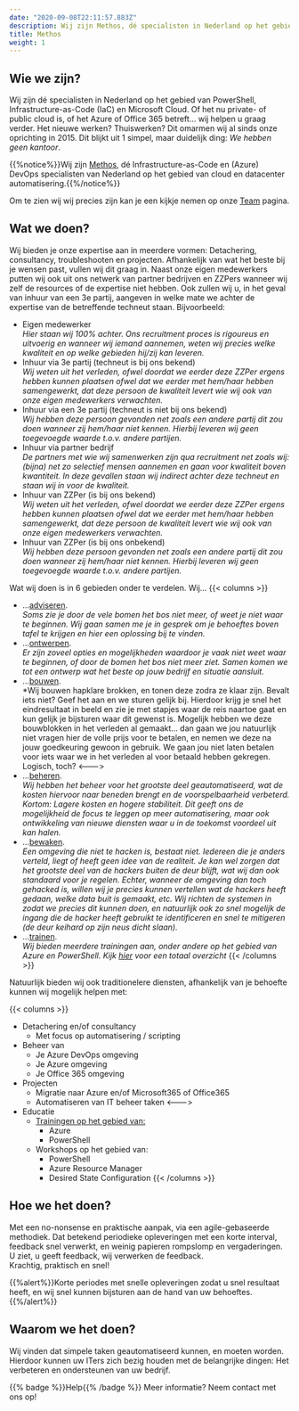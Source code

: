 ```yaml
---
date: "2020-09-08T22:11:57.883Z"
description: Wij zijn Methos, dé specialisten in Nederland op het gebied van PowerShell, Infrastructure-as-Code (IaC) en Microsoft Cloud
title: Methos
weight: 1
---
```


## Wie we zijn?
Wij zijn dé specialisten in Nederland op het gebied van PowerShell, Infrastructure-as-Code (IaC) en Microsoft Cloud. Of het nu private- of public cloud is, of het Azure of Office 365 betreft... wij helpen u graag verder.
Het nieuwe werken? Thuiswerken? Dit omarmen wij al sinds onze oprichting in 2015. Dit blijkt uit 1 simpel, maar duidelijk ding: *We hebben geen kantoor*.

{{%notice%}}Wij zijn [Methos](https://www.methos.nl), dé Infrastructure-as-Code en (Azure) DevOps specialisten van Nederland op het gebied van cloud en datacenter automatisering.{{%/notice%}}

Om te zien wij wij precies zijn kan je een kijkje nemen op onze [Team](../methos/team/) pagina.

## Wat we doen?

Wij bieden je onze expertise aan in meerdere vormen: Detachering, consultancy, troubleshooten en projecten. Afhankelijk van wat het beste bij je wensen past, vullen wij dit graag in. Naast onze eigen medewerkers putten wij ook uit ons netwerk van partner bedrijven en ZZPers wanneer wij zelf de resources of de expertise niet hebben. Ook zullen wij u, in het geval van inhuur van een 3e partij, aangeven in welke mate we achter de expertise van de betreffende techneut staan. Bijvoorbeeld:
* Eigen medewerker
<br>*Hier staan wij 100% achter. Ons recruitment proces is rigoureus en uitvoerig en wanneer wij iemand aannemen, weten wij precies welke kwaliteit en op welke gebieden hij/zij kan leveren.*
* Inhuur via 3e partij (techneut is bij ons bekend)
<br>*Wij weten uit het verleden, ofwel doordat we eerder deze ZZPer ergens hebben kunnen plaatsen ofwel dat we eerder met hem/haar hebben samengewerkt, dat deze persoon de kwaliteit levert wie wij ook van onze eigen medewerkers verwachten.*
* Inhuur via een 3e partij (techneut is niet bij ons bekend)
<br>*Wij hebben deze persoon gevonden net zoals een andere partij dit zou doen wanneer zij hem/haar niet kennen. Hierbij leveren wij geen toegevoegde waarde t.o.v. andere partijen.*
* Inhuur via partner bedrijf
<br>*De partners met wie wij samenwerken zijn qua recruitment net zoals wij: (bijna) net zo selectief mensen aannemen en gaan voor kwaliteit boven kwantiteit. In deze gevallen staan wij indirect achter deze techneut en staan wij in voor de kwaliteit.*
* Inhuur van ZZPer (is bij ons bekend)
<br>*Wij weten uit het verleden, ofwel doordat we eerder deze ZZPer ergens hebben kunnen plaatsen ofwel dat we eerder met hem/haar hebben samengewerkt, dat deze persoon de kwaliteit levert wie wij ook van onze eigen medewerkers verwachten.*
* Inhuur van ZZPer (is bij ons onbekend)
<br>*Wij hebben deze persoon gevonden net zoals een andere partij dit zou doen wanneer zij hem/haar niet kennen. Hierbij leveren wij geen toegevoegde waarde t.o.v. andere partijen.*

Wat wij doen is in 6 gebieden onder te verdelen. Wij...
 {{< columns >}}
* ...<u>adviseren</u>.
<br>*Soms zie je door de vele bomen het bos niet meer, of weet je niet waar te beginnen. Wij gaan samen me je in gesprek om je behoeftes boven tafel te krijgen en hier een oplossing bij te vinden.*
* ...<u>ontwerpen</u>.
<br>*Er zijn zoveel opties en mogelijkheden waardoor je vaak niet weet waar te beginnen, of door de bomen het bos niet meer ziet. Samen komen we tot een ontwerp wat het beste op jouw bedrijf en situatie aansluit.*
* ...<u>bouwen</u>.
</br>*Wij bouwen hapklare brokken, en tonen deze zodra ze klaar zijn. Bevalt iets niet? Geef het aan en we sturen gelijk bij. Hierdoor krijg je snel het eindresultaat in beeld en zie je met stapjes waar de reis naartoe gaat en kun gelijk je bijsturen waar dit gewenst is. Mogelijk hebben we deze bouwblokken in het verleden al gemaakt... dan gaan we jou natuurlijk niet vragen hier de volle prijs voor te betalen, en nemen we deze na jouw goedkeuring gewoon in gebruik. We gaan jou niet laten betalen voor iets waar we in het verleden al voor betaald hebben gekregen. Logisch, toch?
<--->
* ...<u>beheren</u>.
</br>*Wij hebben het beheer voor het grootste deel geautomatiseerd, wat de kosten hiervoor naar beneden brengt en de voorspelbaarheid verbeterd. Kortom: Lagere kosten en hogere stabiliteit. Dit geeft ons de mogelijkheid de focus te leggen op meer automatisering, maar ook ontwikkeling van nieuwe diensten waar u in de toekomst voordeel uit kan halen.*
* ...<u>bewaken</u>.
</br>*Een omgeving die niet te hacken is, bestaat niet. Iedereen die je anders verteld, liegt of heeft geen idee van de realiteit. Je kan wel zorgen dat het grootste deel van de hackers buiten de deur blijft, wat wij dan ook standaard voor je regelen. Echter, wanneer de omgeving dan toch gehacked is, willen wij je precies kunnen vertellen wat de hackers heeft gedaan, welke data buit is gemaakt, etc. Wij richten de systemen in zodat we precies dit kunnen doen, en natuurlijk ook zo snel mogelijk de ingang die de hacker heeft gebruikt te identificeren en snel te mitigeren (de deur keihard op zijn neus dicht slaan).*
* ...<u>trainen</u>.
</br>*Wij bieden meerdere trainingen aan, onder andere op het gebied van Azure en PowerShell. Kijk [hier](../training/) voor een totaal overzicht*
{{< /columns >}}

Natuurlijk bieden wij ook traditionelere diensten, afhankelijk van je behoefte kunnen wij mogelijk helpen met:

{{< columns >}}
* Detachering en/of consultancy
    * Met focus op automatisering / scripting
* Beheer van
    * Je Azure DevOps omgeving
    * Je Azure omgeving
    * Je Office 365 omgeving
* Projecten
    * Migratie naar Azure en/of Microsoft365 of Office365
    * Automatiseren van IT beheer taken
<--->
* Educatie
    * [Trainingen op het gebied van:](../training/trainingen/)
        * Azure
        * PowerShell
    * Workshops op het gebied van:
        * PowerShell
        * Azure Resource Manager
        * Desired State Configuration
{{< /columns >}}

## Hoe we het doen?

Met een no-nonsense en praktische aanpak, via een agile-gebaseerde methodiek. 
Dat betekend periodieke opleveringen met een korte interval, feedback snel verwerkt, en weinig papieren rompslomp en vergaderingen.
<br>U ziet, u geeft feedback, wij verwerken de feedback.
<br>Krachtig, praktisch en snel!

{{%alert%}}Korte periodes met snelle opleveringen zodat u snel resultaat heeft, en wij snel kunnen bijsturen aan de hand van uw behoeftes.{{%/alert%}}

## Waarom we het doen?

Wij vinden dat simpele taken geautomatiseerd kunnen, en moeten worden. Hierdoor kunnen uw ITers zich bezig houden met de belangrijke dingen: Het verbeteren en ondersteunen van uw bedrijf.

{{% badge %}}Help{{% /badge %}} Meer informatie? Neem contact met ons op!